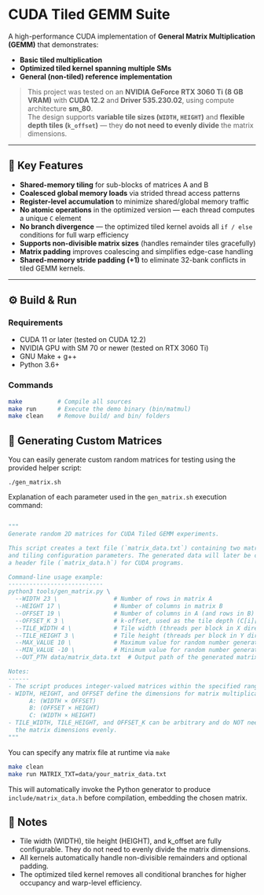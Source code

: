 # CUDA Tiled GEMM Suite

A high-performance CUDA implementation of **General Matrix Multiplication (GEMM)** that demonstrates:
- **Basic tiled multiplication**
- **Optimized tiled kernel spanning multiple SMs**
- **General (non-tiled) reference implementation**

> This project was tested on an **NVIDIA GeForce RTX 3060 Ti (8 GB VRAM)** with **CUDA 12.2** and **Driver 535.230.02**, using compute architecture **sm_80**.  
> The design supports **variable tile sizes (`WIDTH`, `HEIGHT`)** and **flexible depth tiles (`k_offset`)** — they **do not need to evenly divide** the matrix dimensions.

---

## 🔧 Key Features

- **Shared-memory tiling** for sub-blocks of matrices A and B  
- **Coalesced global memory loads** via strided thread access patterns  
- **Register-level accumulation** to minimize shared/global memory traffic  
- **No atomic operations** in the optimized version — each thread computes a unique `C` element  
- **No branch divergence** — the optimized tiled kernel avoids all `if / else` conditions for full warp efficiency  
- **Supports non-divisible matrix sizes** (handles remainder tiles gracefully)  
- **Matrix padding** improves coalescing and simplifies edge-case handling  
- **Shared-memory stride padding (+1)** to eliminate 32-bank conflicts in tiled GEMM kernels.

---

## ⚙️ Build & Run

### Requirements
- CUDA 11 or later (tested on CUDA 12.2)
- NVIDIA GPU with SM 70 or newer (tested on RTX 3060 Ti)
- GNU Make + g++
- Python 3.6+

### Commands
```bash
make          # Compile all sources
make run      # Execute the demo binary (bin/matmul)
make clean    # Remove build/ and bin/ folders
```

## 🧮 Generating Custom Matrices

You can easily generate custom random matrices for testing using the provided helper script:

```shell
./gen_matrix.sh
```

Explanation of each parameter used in the `gen_matrix.sh` execution command:

```python

"""
Generate random 2D matrices for CUDA Tiled GEMM experiments.

This script creates a text file (`matrix_data.txt`) containing two matrices (A and B)
and tiling configuration parameters. The generated data will later be compiled into
a header file (`matrix_data.h`) for CUDA programs.

Command-line usage example:
---------------------------
python3 tools/gen_matrix.py \
  --WIDTH 23 \                # Number of rows in matrix A
  --HEIGHT 17 \               # Number of columns in matrix B
  --OFFSET 19 \               # Number of columns in A (and rows in B)
  --OFFSET_K 3 \              # k-offset, used as the tile depth (C[i][j] = A[i][k] * B[k][j])
  --TILE_WIDTH 4 \            # Tile width (threads per block in X direction)
  --TILE_HEIGHT 3 \           # Tile height (threads per block in Y direction)
  --MAX_VALUE 10 \            # Maximum value for random number generation
  --MIN_VALUE -10 \           # Minimum value for random number generation
  --OUT_PTH data/matrix_data.txt  # Output path of the generated matrix data file

Notes:
------
- The script produces integer-valued matrices within the specified range.
- WIDTH, HEIGHT, and OFFSET define the dimensions for matrix multiplication:
      A: (WIDTH × OFFSET)
      B: (OFFSET × HEIGHT)
      C: (WIDTH × HEIGHT)
- TILE_WIDTH, TILE_HEIGHT, and OFFSET_K can be arbitrary and do NOT need to divide
  the matrix dimensions evenly.
"""

```

You can specify any matrix file at runtime via `make`

```bash
make clean
make run MATRIX_TXT=data/your_matrix_data.txt

```

This will automatically invoke the Python generator to produce
`include/matrix_data.h` before compilation, embedding the chosen matrix.


## 🧠 Notes
- Tile width (WIDTH), tile height (HEIGHT), and k_offset are fully configurable.
They do not need to evenly divide the matrix dimensions.
- All kernels automatically handle non-divisible remainders and optional padding.
- The optimized tiled kernel removes all conditional branches for higher occupancy and warp-level efficiency.